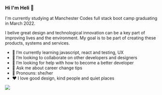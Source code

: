 ### Hi I'm Heli 👋 

I'm currently studying at Manchester Codes full stack boot camp graduating in March 2022. 

I belive great design and technological innovation can be a key part of improving lives and the environment. My goal is to be part of creating these products, systems and services. 

* 🌱 I’m currently learning javascript, react and testing, UX
* 🤝 I’m looking to collaborate on other developers and designers
* 🤔 I’m looking for help with how to become a better developer
* 💬 Ask me about career change tips
* 👩 Pronouns: she/her
* ❤️ I love good design, kind people and quiet places

<img src="https://github-readme-stats.vercel.app/api/top-langs?username=heliDevine"/>
